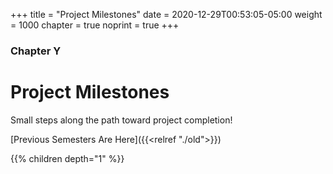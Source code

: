 +++
title = "Project Milestones"
date = 2020-12-29T00:53:05-05:00
weight = 1000
chapter = true
noprint = true
+++

### Chapter Y

# Project Milestones

Small steps along the path toward project completion!

[Previous Semesters Are Here]({{<relref "./old">}})

{{% children depth="1" %}}